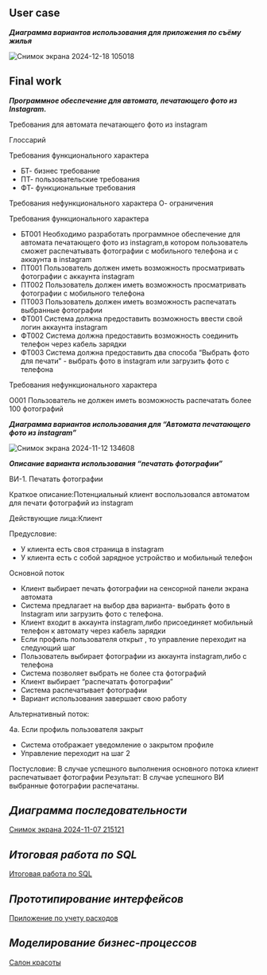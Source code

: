 ## User case 

***Диаграмма вариантов использования для приложения по съёму жилья***

![Снимок экрана 2024-12-18 105018](https://github.com/user-attachments/assets/f6f17ee7-e0af-4537-9662-cacb27c643d2)


## Final work


***Программное обеспечение для автомата, печатающего фото из Instagram.***

Требования для автомата печатающего фото из instagram

Глоссарий

Требования функционального характера
+ БТ- бизнес требование
+ ПТ- пользовательские требования
+ ФТ- функциональные требования

Требования нефункционального характера
О- ограничения

Требования функционального характера

- БТ001 Необходимо разработать программное обеспечение для автомата печатающего фото из instagram,в котором пользователь сможет распечатывать фотографии с мобильного телефона и с аккаунта в instagram
- ПТ001 Пользователь должен иметь возможность просматривать фотографии с аккаунта instagram 
- ПТ002 Пользователь должен иметь возможность просматривать фотографии с мобильного телефона
- ПТ003 Пользователь должен иметь возможность распечатать выбранные фотографии 
- ФТ001 Система должна предоставить возможность ввести свой логин  аккаунта instagram
- ФТ002 Система должна предоставить возможность соединить телефон  через кабель зарядки
- ФТ003 Система должна предоставить  два способа “Выбрать фото для печати” - выбрать фото в instagram или загрузить фото с телефона

Требования нефункционального характера

О001 Пользователь не должен иметь возможность распечатать более 100 фотографий




***Диаграмма вариантов использования для “Автомата печатающего фото из instagram”***



![Снимок экрана 2024-11-12 134608](https://github.com/user-attachments/assets/3bee6786-05c6-4d62-b5cc-79f07463ce33)



***Описание варианта использования “печатать фотографии”***

ВИ-1. Печатать фотографии

Краткое описание:Потенциальный клиент воспользовался автоматом для печати фотографий из instagram  

Действующие лица:Клиент

Предусловие:
- У клиента есть своя страница в instagram
- У клиента есть с собой зарядное устройство и мобильный телефон

Основной поток

* Клиент выбирает печать фотографии на сенсорной панели экрана автомата
* Система предлагает на выбор два варианта-  выбрать фото в Instagram или загрузить фото с телефона.
* Клиент входит в аккаунта instagram,либо присоединяет мобильный телефон к автомату через кабель зарядки  
* Если профиль пользователя открыт , то управление переходит на следующий шаг
* Пользователь выбирает фотографии из аккаунта instagram,либо с телефона
* Система позволяет выбрать не более ста фотографий
* Клиент выбирает “распечатать фотографии”
* Система распечатывает фотографии
* Вариант использования завершает свою работу

Альтернативный поток:

4а. Если профиль пользователя закрыт
- Система отображает уведомление  о закрытом профиле
- Управление переходит на шаг 2

Постусловие:
В случае успешного выполнения основного потока клиент распечатывает фотографии
Результат:
В случае успешного ВИ выбранные фотографии распечатаны.

## ***Диаграмма последовательности***

 [Снимок экрана 2024-11-07 215121](https://github.com/user-attachments/assets/972fc04b-25b8-4684-b2c6-d46af43bd022)
 

## ***Итоговая работа по SQL***

[Итоговая работа по SQL](https://github.com/Pavelpl06/colab/commit/e12664fd14913b8aab5cebd6b99fd27fa916837a)


## ***Прототипирование интерфейсов***

[Приложение по учету расходов](https://www.figma.com/proto/WFhD7P91ZIphH8QGEx4Jrt/Untitled?node-id=43-81&p=f&t=XO21db9BxpriMPmY-0&scaling=scale-down&content-scaling=fixed&page-id=0%3A1&starting-point-node-id=4%3A2)

## ***Моделирование бизнес-процессов***

[Салон красоты](https://viewer.diagrams.net/?tags=%7B%7D&highlight=0000ff&edit=_blank&layers=1&nav=1&title=%D1%81%D0%B0%D0%BB%D0%BE%D0%BD_%D0%BA%D1%80%D0%B0%D1%81%D0%BE%D1%82%D1%8B0210%20(1).drawio#R7V1bc6M4Gv01rpp9mBTizqNvmdmt7q2u6t3anUdiE5ttbDKAO%2FH8%2BhUXyUIIcwkgkairywEZMCDpnO%2BuhbY%2Bvf0WuS%2FHr%2BHeCxaqsn9baJuFqmqmbsI%2Facs1b1EdRclbDpG%2Fz9vAreG7%2F5dXNKLDLv7ei0sHJmEYJP5LuXEXns%2FeLim1uVEUvpYPew6D8q%2B%2BuAev0vB95wbV1v%2F4%2B%2BSYt9qqdWv%2F3fMPR%2FTLwHTyb04uOrh4kvjo7sNXoknbLrR1FIZJvnV6W3tB%2BvbQe8nPe6z5Ft9Y5J2TNif8DJ2v5z%2Bf%2F304bX9%2Bef79n1c%2F%2BsevxVV%2BusGleODFRlksQfq5UrLPVfa5zT7hAXnjcrEBC1tBh8FtgA6D22r2uSqeO7milxm%2F%2BqfAPcO91TE5BbARwM3d0Q%2F2X9xreEmfI07c3Q%2B0t4q8GA6Jb%2BghAdX01U1HmpJeL4z8v8Jz4gZFA7xOlBTjSS0f8T39ieKw16OfeN9f3F163CscxLCt%2BmbRa%2FKixHsjmoo3%2FZsXnrwkusJD0Ldm0etXNC6K%2FdfbINLxQUdyBCl60eoWQ%2FeAr37rXbhRdHCHztaYne3kvahnn%2Bvs0y46u9jOexf3K9nrKtHrSsv%2BvtMzRadUO%2BDu4G3dKyqrE3RGJ1jGWH0AQOUteXuIOMVuGCXH8BCe3WB7a11F4eW89%2FbF27kd8yUMX4qX%2Bj8vSa7FS3UvSVh%2B5fA9Rtf%2FFudnO3%2BkOw8G2t28kV9uruTeNy%2Fy4cN7UbfeKUZbHF6inXfnuAIv4aA4eHd7u%2BiS9HXd7ezIC9zE%2F1kG8OE7UtV59OTejY%2FZ%2BXgmLVOWgw1PQZiiWt746AcB7sM9OiT8mU6xtIX4fpzuHK6XilO%2FhT68vxvAAqMEsL%2Ba1IzNx1NxFtXX%2BDb6d7%2FDxtIlQZk5ihoISzO0LOgzZ1NQA6c2uggG3seFagYpHz5FcOuQbmXH5BfE7MskbGqMvqRvJHtHxgr%2BVx6ADt%2FkGv9dGPCodfZNvl9usw320SBrpa%2BAji7%2BUtcGVBu6k8rR5WvD%2F3CUH92X9IlOb4dU8nx4ejmdH7yf2Rgm50tKDj4U5764T17wLYz9xA%2FP6WwJkyQ8wQOC9IsVFAgO2dxch0EYZW9Ke87%2BEddYBv4hPTdJ5%2BrKLfZ28DdTbFy9EDgJRxCUUD0COldQoAn8s7fGgmo6%2Bdz4Jd959t%2FSaY2OygWh896N0sb4enoK0yc6eXGcCawdZ217inTKcotmGRXKNBiEOR5fapUR%2FMn5EvFgM2GqYhGmwoZMmxA%2Fy2B5Ez91Ytsktkk0Vcs4Cj%2FXhLZyF5XzExuRUmUBIqvNqjbm%2BKg2g2beZtF4abEAk9WmMhqZl2QBNnWT9UibuPGPGu0pgoCGpieeiKs4n2pAoXS%2FVOyHeBehiff2AlGvmDi7MAjcl9h%2Fyq6VtqQ%2F%2B9WNfmTHu09xErkpeq78OJ3a3y9PxWXGQkesQSB4NKsaBVAZ%2BGiPho%2BGxEc27DXjoy4WPqpsfHysQTqDaLdZqLepyIT5YVYJB4uDLeLgx7Lin20XcqYmIfUjQ%2BolzkTVseBTFw8%2BLfak02sG8KTYeoPTP0poyhFb9bbYagqFrchWQ3fzhkBSlUdn8%2BofVROqf0BN%2FxgV4zNmtxVBTPf5KztLe2xLRjSj3OOjNuyDj60QUC3XNDFLPYkc3MR7da%2BqEEaQ6Bieni5xoxHkZvM4h5mzANs7iv3D67%2Bu2bN6b7vgEmfDcTSSMoFoJhCzm2C4JRRqpmC4LFsNHwkQNAmBrio5khOxapeRwp3Ywt3JPV8y%2B%2F9YM8dAM6WYOYbOW7xDbvoZa8fem58Q0iDc%2B4P45naldOdK7IwsCSIBolnSMISSNFT7g44IMJ8RIZZuALQ%2BIIFQvog7SsWlgZ27NTLZ3nt2L5kvME6i8IdXbX%2BGHPHonvwg7fzfveCnlwpuxRfFbwNQ7LMuSziVC4%2FxHZ8ycjuP6lQeXl1he5Uth69XWa0J0blvAwQlf4mKlSB8ikGoSCwzHe1W2Up1aRbqEtNFfEmDI4MxNSTLEkxD0jgb6sRzgiCpq5mMB4%2FXeacTpI8%2F65OQsSARXsNL9GwydhTOZGywyRj7BtYsrm2kZxmPNc94rJ2b7I7%2B%2BbCYNB7Ltstci20l3LiWi59EaK41W3KtBgTjWlNyrehcO7itpIZrqXyVybm2xsdBOWip2BZjwQh10QsalkQribYL0VKRz7rFm2g5Rz6LF32CdNW5ES26b%2B5WPemxlR7bcpqqQgU7qGbVlDety7aXN%2BZD6xcIzZphTyzHGrpvEvakU0F4p4IIMVhA0cu2P%2F7SmCOSNAZEgKXWZg9bKFjSuWTg83r5KARLlJcv0zl796QqVE9qNRYbVPtlkye4k9VBumQOyQCEOcgK3rkUe3DwoJ4zrsJCZ2ByFwyM%2BRd0ETTEFMkNjchoi8VxoFfUsfSrTOlXGV4mZftVgEopMlM7VtCD0jStEdSsViyQG%2BJbZvbV%2FXThchGG5jI2yH2Dk4xvl1qhFrittU08kZ6d%2BXh2IN7tsyeYVm7QDM5yA1D7WBQkS0zJEsMrzzUsoVFm%2BKlZAj0ozRImoZ%2BtCMjflLQ3tex4zzjhgdD1toR%2BBwg8XxEEwXRayYA5ifY90R6U5pOpcEZ7htTyyZ35yJzVrN2JZfcCvTIIJW9PytuDD5k63jY487bK5m1Sr1sSvG0hrkYHNGpckn1nyr5P6e38PXueqdmXnhX8bbTz9zohGy1K8yYuxdNGi7qskcWNqSDZMJwHh%2FhXNr%2BpQHlQDNuG%2Br%2Fq6AA4evkH8gceDa%2BNGj2rizmtWwG%2Bcnz0UAY2GScoVJzgyGX7gFadRRVAnzZK0OiTuiIWog%2BNxG31KWPw9M339WSNCGthyAJlAxMJc%2BsFZXtqW81USrXzlGpZNqUEXm1U%2BDOo1BAVZQbzkmdNlQf6DQ1YRkvAMsXK5gCaNACJXi9oeI6r0TYsh68BCD0oI7UIO16sSm1IcmWvrmpFUQT8F4p2c9XBQBqGQhCw9TepUMxMobiztEK%2B%2FzWtMvTd%2B7MXNXSgXkujqJe%2F5sGoGC7FyZmKkywjqQeJqoM4iRG47xJLKICUGNEo2YQc0Kht8AFtcc5sEVCVbh14OvgKIjVihmndM2qa1sRCR01MIel1Wpdlhzpxo6lsuxQc5iU4jG2JNOnwfwS%2F3OQB85MsLYG08GZ1XaylJWxpKe7bk7ZYlmLQq8znJzG8CBJ5M7ytji0RqQrn9X%2FRg%2FZcAJi0z%2BiE2FRd2k0nLgV7y3RPKaGfn%2BKXrPeY%2BRRyMZyPkFwpRCEGRzjfBxc%2BHxom266VYIpGwX2yXSUFT0rBE62VoALOSSvoQWsrEGQZhze3%2Fx0zBFlWrbpI6qa89Gl9cG0RsSBtFrOyWYxfZc0xysIqf6uFVRN181iRP0kTHkoI5qlQ4x2BFOq2kQyWWGxu1ZiuMKhhmDNQeKhyK%2BdCY6VBQO0SxVk1IaYcSf1Gkjn4sh3ZqVBOca%2FEAQV13ZEBqKVgzKKQ82PbE%2FQiM6%2FuBFCpy9v5hMJbcpsp%2BVMOK4vUx2HcFyzIKO0mwUKq7VJtb6220wmwVS%2FzpGq71cd2K5za3rYAtSFWyUN0390cthiX3h1NLUFJglLKzJTBgHteoMW5dpt4Wfkouo2DAPq%2BnuRcNVy88rwWP1XifT3JeYHmGfekYHUQLYZOJEWF2YsKcFy7QeCNajClJQX%2B9XuEkhREQCUENs26kFiohO5botKHQqVJFBidykbRTN6wxHDjNA5mmYwiZjIKVUwdXuTkn%2BGsVccc0nStHpzrzG1IM5xSckjLId0hZ5DKETAY3vZphzQXlXZoea%2B1FmqJJe%2FVeOawURssbDLGdlkybd%2B8d2R59GpBJnzKlvCUr4iDAfETBjKst6zh1E46bS2aMjBPxhPNJwcKiqGi5UTbMidacva7xrRG5%2FnzDjNHhQFnnDbGXtYHFZDkVjISKG1XPHOmimQ26ZR8hxpWI5eFRPncH26wKTMabCqvwaZPO9iAwqUa7sAdi7qrsV%2BBMnjHvjOFpiobyRQasVJoJsMCG4k5nFJo0IPSyrHeVvWUQryYQjyrsNHJi2P3MKaDBGqYVISXXlVNpxXjucQFDQ1HbbNFHVMwqusjaUiqm5TqptKx6LSMtlTXOSWF5lTDup8wUrkz6oRxEkbQe%2B9WNkjyr%2BTfLvxrKpzNaABwLr8kXuCU09YiAVCJG0HoHN14bRYJVfcXO8So5R2p3PsN4fjSKpmnNuF2Q3n46ecWud3ILGXsVSMXkcwPlj60WfnQ7hQgHgs8NV2vsQJz86sBlLU3Y8Pw0OjZtjYrQFQoCnrWFE2lMoQxzD2ysHJL5OCtKpAqF26SMNcMc3RsvYEqZHKEuT4x2VL1EVP14RE%2FoCuVhBHO%2Be4AaV6SuiueuBbcPXhh9Xd2Zo2f5LGigugEN%2BdsTSoiTNWn07KPpDploUJnmYYkuX9e3D962THVoRQanRFUNTXTc87uFREV9daoKFZkNb7zIVGxUkLsdvqyXIaRWtMWED%2BBf5QwF6WfDnFNB12HtDNZpbuSiCoRtaw7VaqX8UdUtC6Q9LEKuxohDkIc3clqUf6fqeOJ8JPK7OpZZVdzcleaqEQIHQrLz13JJTZWbPm0bUkoAIBY8in4qDkcAoTVtx8UYrlhcPKclJcElpcGV3TZ8pKmq%2F3kpa5BaZUfAkV91rqgNHgCYN7ZqEFp%2BMXf0%2Bi3hEq%2BJZTuO3bOLYoHIfX0XDcnTyTzqxVivYZMo5fFj6UgWauX63RlUe6CpNqHZkQLPMfk3YLmxaoiCbQ%2Bst8noXlBQs9HEA1ryNTU%2BKZZ4ScdjFdlcMQ8gyM48aNJ8aOm8uZHwLlg82i6Of%2F6CsgMM7sAc4BgWpK2wKQ9uJGvjrR7JowNR9qATdrkchjUer3w05Z0Lel6YLrmr86Cj1DCEPNdcyK1WOv34BuXbtVZWcNEKFqtWXS8P6Nc4MS2sRpivZPd0kipn3zdHmx%2Fm5%2FQj6Csv23EYLgLhvE8ZHlYfIeaVR5rKaLOabhp46gLnR1wFmUCBM79qhAAUBUpO5%2BgF%2Fl443rsUEdIyeBDSQYTLLJTEQy4GwXZ4eRLQIgFRjm3HyP2ikBsUBO%2BHb%2F6p8DN3jMxZDJ7SgHEahaMHEb%2BX2kUckcLCujaAVRIgGVUX7%2BOw1XIDlDp8qTD9QBDz2Bz8ZLY3hCvXSNIdl2R3hpLqZuZ4espgluHdIv4LVkm%2FXNH6%2Btd5xcAKLO5mGF2dYJNHKxfXwOATO6n6gGQNka1hHC3b%2B%2BtTvALgZ9bIs2FzD4kp%2FOaoW7dfvXxbwuccdNhGQN0aTlL5Swts6BGZSlyn6U6l5JV3aSMRg0NvdRGBQ1RviDmAP3TLOTbuifbGq2HV7Xf1ZMMRXSKnhzIKS%2FyiACtK8gN7saoyTujw5sdQIHzQHHUJlrKC%2F2Ocd8oU72x8gnjGGXQC5xxbEt1xLYenG0LdKGeEQSunM%2FcaWpbaWG6VFZbL091nCs4UfgHeiVsJ9WS0J0sptbVTjPCBQ1wpYKql0KTxd0%2BmurU3VZI%2By8cRkjIxMYMtaaEddOg72mXzWLmirPYb79iuUVX%2FpIb3bOr%2BEGArP6F0Z01SAboMmCWRY9fmfZdk9FluB7eCNmPNa53ss5K1Xhjl1fJpKrrtlkfs7cVlxgczZZ6YviwOvWd4ZhDjAmqfghQreqgcFg2f23EMSFMqsyg0pAQUbvIz1cftLsL3Dj2dwsybreLPUhvLZjralshTx98UYh3jlC1ilqN0pCMqRUzphbOhfPejUpFQg8eFLEyWWlwjG7gwdbQTSE3ozb4tEF0vazUErXnh9ptF38Cglny8Z3fy5%2BgAguoldfLEuRSv4mqzhaJlTZSn1VCpsRlALHYiiIVsK4tl2D%2FDKq3sHSiUpXakHWLnzqv90nxkIQyP0Jp608EumD1Zuui08ii2ct3GyBQYp9KrmJEWnqrSaqSDsSmg0ucaSrCkgFdvoY%2FGSC9pe3CwJIpPiJTtC7ypwtW%2FcdgGIw2jatrchrEMx93PNLiRhnExkSVDUyDcgLQMD52YQO9pspfo%2BOuumqJw%2FAbyUp9HyEDicxNFlZwMunwLt5WWUP60gSkqBFYpXW6tSGaL42RMHoTjepRXfrbZupvS45wcvjnw2Jm%2FjZNNGiv2n24Q%2FsAsekS2mvUgPlBO7rzew43UgMGpRCvIa2kMl5VWkkHZwTDLofAYhcaRzMpw8UtBaWZCkr3Fi4WdlLY%2BlRiEtyNwjAhbVHpQPga7tMyJdv%2FAw%3D%3D)